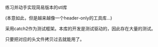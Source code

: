 练习并动手实现简易版本的stl库

(本意如此，但是越来越像一个header-only的工具库...)

采用catch2作为测试框架。本库的开发是测试驱动的，因此存在大量的测试。

只要把对应的头文件拷贝过去就能用了。
